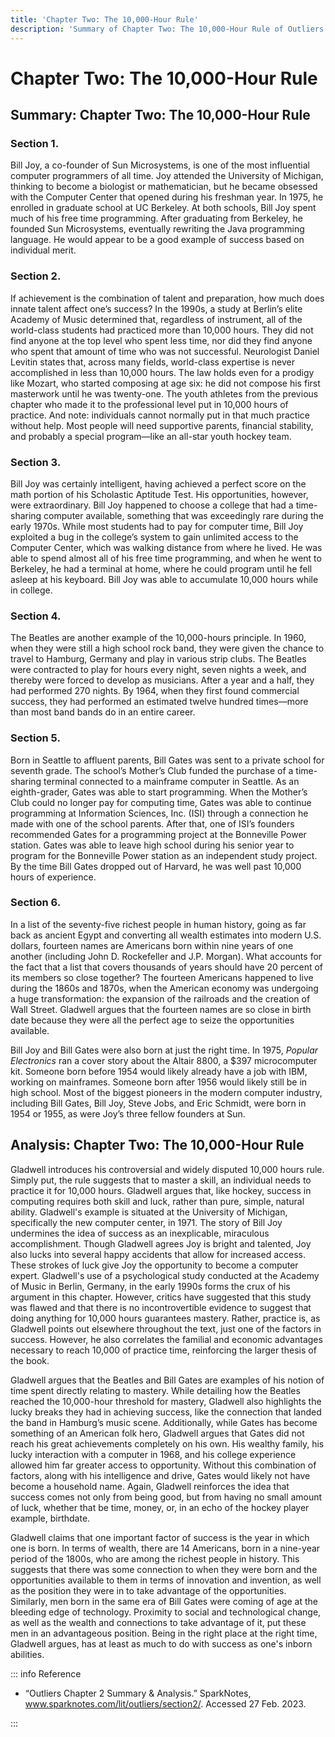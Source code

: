 ```yaml
---
title: 'Chapter Two: The 10,000-Hour Rule'
description: 'Summary of Chapter Two: The 10,000-Hour Rule of Outliers from Sparknotes'
---
```


# Chapter Two: The 10,000-Hour Rule

## Summary: Chapter Two: The 10,000-Hour Rule

### Section 1.

Bill Joy, a co-founder of Sun Microsystems, is one of the most influential computer programmers of all time. Joy attended the University of Michigan, thinking to become a biologist or mathematician, but he became obsessed with the Computer Center that opened during his freshman year. In 1975, he enrolled in graduate school at UC Berkeley. At both schools, Bill Joy spent much of his free time programming. After graduating from Berkeley, he founded Sun Microsystems, eventually rewriting the Java programming language. He would appear to be a good example of success based on individual merit.

### Section 2.

If achievement is the combination of talent and preparation, how much does innate talent affect one’s success? In the 1990s, a study at Berlin’s elite Academy of Music determined that, regardless of instrument, all of the world-class students had practiced more than 10,000 hours. They did not find anyone at the top level who spent less time, nor did they find anyone who spent that amount of time who was not successful. Neurologist Daniel Levitin states that, across many fields, world-class expertise is never accomplished in less than 10,000 hours. The law holds even for a prodigy like Mozart, who started composing at age six: he did not compose his first masterwork until he was twenty-one. The youth athletes from the previous chapter who made it to the professional level put in 10,000 hours of practice. And note: individuals cannot normally put in that much practice without help. Most people will need supportive parents, financial stability, and probably a special program—like an all-star youth hockey team.

### Section 3.

Bill Joy was certainly intelligent, having achieved a perfect score on the math portion of his Scholastic Aptitude Test. His opportunities, however, were extraordinary. Bill Joy happened to choose a college that had a time-sharing computer available, something that was exceedingly rare during the early 1970s. While most students had to pay for computer time, Bill Joy exploited a bug in the college’s system to gain unlimited access to the Computer Center, which was walking distance from where he lived. He was able to spend almost all of his free time programming, and when he went to Berkeley, he had a terminal at home, where he could program until he fell asleep at his keyboard. Bill Joy was able to accumulate 10,000 hours while in college.

### Section 4.

The Beatles are another example of the 10,000-hours principle. In 1960, when they were still a high school rock band, they were given the chance to travel to Hamburg, Germany and play in various strip clubs. The Beatles were contracted to play for hours every night, seven nights a week, and thereby were forced to develop as musicians. After a year and a half, they had performed 270 nights. By 1964, when they first found commercial success, they had performed an estimated twelve hundred times—more than most band bands do in an entire career.

### Section 5.

Born in Seattle to affluent parents, Bill Gates was sent to a private school for seventh grade. The school’s Mother’s Club funded the purchase of a time-sharing terminal connected to a mainframe computer in Seattle. As an eighth-grader, Gates was able to start programming. When the Mother’s Club could no longer pay for computing time, Gates was able to continue programming at Information Sciences, Inc. (ISI) through a connection he made with one of the school parents. After that, one of ISI’s founders recommended Gates for a programming project at the Bonneville Power station. Gates was able to leave high school during his senior year to program for the Bonneville Power station as an independent study project. By the time Bill Gates dropped out of Harvard, he was well past 10,000 hours of experience.

### Section 6.

In a list of the seventy-five richest people in human history, going as far back as ancient Egypt and converting all wealth estimates into modern U.S. dollars, fourteen names are Americans born within nine years of one another (including John D. Rockefeller and J.P. Morgan). What accounts for the fact that a list that covers thousands of years should have 20 percent of its members so close together? The fourteen Americans happened to live during the 1860s and 1870s, when the American economy was undergoing a huge transformation: the expansion of the railroads and the creation of Wall Street. Gladwell argues that the fourteen names are so close in birth date because they were all the perfect age to seize the opportunities available.

Bill Joy and Bill Gates were also born at just the right time. In 1975, _Popular Electronics_ ran a cover story about the Altair 8800, a $397 microcomputer kit. Someone born before 1954 would likely already have a job with IBM, working on mainframes. Someone born after 1956 would likely still be in high school. Most of the biggest pioneers in the modern computer industry, including Bill Gates, Bill Joy, Steve Jobs, and Eric Schmidt, were born in 1954 or 1955, as were Joy’s three fellow founders at Sun.

## Analysis: Chapter Two: The 10,000-Hour Rule

Gladwell introduces his controversial and widely disputed 10,000 hours rule. Simply put, the rule suggests that to master a skill, an individual needs to practice it for 10,000 hours. Gladwell argues that, like hockey, success in computing requires both skill and luck, rather than pure, simple, natural ability. Gladwell's example is situated at the University of Michigan, specifically the new computer center, in 1971. The story of Bill Joy undermines the idea of success as an inexplicable, miraculous accomplishment. Though Gladwell agrees Joy is bright and talented, Joy also lucks into several happy accidents that allow for increased access. These strokes of luck give Joy the opportunity to become a computer expert. Gladwell's use of a psychological study conducted at the Academy of Music in Berlin, Germany, in the early 1990s forms the crux of his argument in this chapter. However, critics have suggested that this study was flawed and that there is no incontrovertible evidence to suggest that doing anything for 10,000 hours guarantees mastery. Rather, practice is, as Gladwell points out elsewhere throughout the text, just one of the factors in success. However, he also correlates the familial and economic advantages necessary to reach 10,000 of practice time, reinforcing the larger thesis of the book.

Gladwell argues that the Beatles and Bill Gates are examples of his notion of time spent directly relating to mastery. While detailing how the Beatles reached the 10,000-hour threshold for mastery, Gladwell also highlights the lucky breaks they had in achieving success, like the connection that landed the band in Hamburg’s music scene. Additionally, while Gates has become something of an American folk hero, Gladwell argues that Gates did not reach his great achievements completely on his own. His wealthy family, his lucky interaction with a computer in 1968, and his college experience allowed him far greater access to opportunity. Without this combination of factors, along with his intelligence and drive, Gates would likely not have become a household name. Again, Gladwell reinforces the idea that success comes not only from being good, but from having no small amount of luck, whether that be time, money, or, in an echo of the hockey player example, birthdate.

Gladwell claims that one important factor of success is the year in which one is born. In terms of wealth, there are 14 Americans, born in a nine-year period of the 1800s, who are among the richest people in history. This suggests that there was some connection to when they were born and the opportunities available to them in terms of innovation and invention, as well as the position they were in to take advantage of the opportunities. Similarly, men born in the same era of Bill Gates were coming of age at the bleeding edge of technology. Proximity to social and technological change, as well as the wealth and connections to take advantage of it, put these men in an advantageous position. Being in the right place at the right time, Gladwell argues, has at least as much to do with success as one's inborn abilities.

::: info Reference

-   “Outliers Chapter 2 Summary & Analysis.” SparkNotes, www.sparknotes.com/lit/outliers/section2/. Accessed 27 Feb. 2023.

:::

